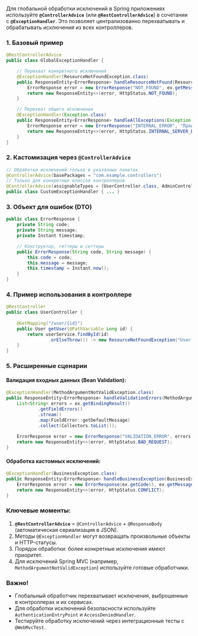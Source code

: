 Для глобальной обработки исключений в Spring приложениях используйте **`@ControllerAdvice`** (или **`@RestControllerAdvice`**) в сочетании с **`@ExceptionHandler`**. Это позволяет централизованно перехватывать и обрабатывать исключения из всех контроллеров.

### 1. Базовый пример
```java
@RestControllerAdvice
public class GlobalExceptionHandler {

    // Перехват конкретного исключения
    @ExceptionHandler(ResourceNotFoundException.class)
    public ResponseEntity<ErrorResponse> handleResourceNotFound(ResourceNotFoundException ex) {
        ErrorResponse error = new ErrorResponse("NOT_FOUND", ex.getMessage());
        return new ResponseEntity<>(error, HttpStatus.NOT_FOUND);
    }

    // Перехват общего исключения
    @ExceptionHandler(Exception.class)
    public ResponseEntity<ErrorResponse> handleAllExceptions(Exception ex) {
        ErrorResponse error = new ErrorResponse("INTERNAL_ERROR", "Произошла внутренняя ошибка");
        return new ResponseEntity<>(error, HttpStatus.INTERNAL_SERVER_ERROR);
    }
}
```

### 2. Кастомизация через `@ControllerAdvice`
```java
// Обработка исключений только в указанных пакетах
@ControllerAdvice(basePackages = "com.example.controllers")
// Только для конкретных классов контроллеров
@ControllerAdvice(assignableTypes = {UserController.class, AdminController.class})
public class CustomExceptionHandler { ... }
```

### 3. Объект для ошибок (DTO)
```java
public class ErrorResponse {
    private String code;
    private String message;
    private Instant timestamp;

    // Конструктор, геттеры и сеттеры
    public ErrorResponse(String code, String message) {
        this.code = code;
        this.message = message;
        this.timestamp = Instant.now();
    }
}
```

### 4. Пример использования в контроллере
```java
@RestController
public class UserController {
    
    @GetMapping("/user/{id}")
    public User getUser(@PathVariable Long id) {
        return userService.findById(id)
                .orElseThrow(() -> new ResourceNotFoundException("User not found"));
    }
}
```

### 5. Расширенные сценарии
#### Валидация входных данных (Bean Validation):
```java
@ExceptionHandler(MethodArgumentNotValidException.class)
public ResponseEntity<ErrorResponse> handleValidationErrors(MethodArgumentNotValidException ex) {
    List<String> errors = ex.getBindingResult()
            .getFieldErrors()
            .stream()
            .map(FieldError::getDefaultMessage)
            .collect(Collectors.toList());
    
    ErrorResponse error = new ErrorResponse("VALIDATION_ERROR", errors.toString());
    return new ResponseEntity<>(error, HttpStatus.BAD_REQUEST);
}
```

#### Обработка кастомных исключений:
```java
@ExceptionHandler(BusinessException.class)
public ResponseEntity<ErrorResponse> handleBusinessException(BusinessException ex) {
    ErrorResponse error = new ErrorResponse(ex.getCode(), ex.getMessage());
    return new ResponseEntity<>(error, HttpStatus.CONFLICT);
}
```

### Ключевые моменты:
1. **`@RestControllerAdvice`** = `@ControllerAdvice` + `@ResponseBody` (автоматическая сериализация в JSON).
2. Методы `@ExceptionHandler` могут возвращать произвольные объекты и HTTP-статусы.
3. Порядок обработки: более конкретные исключения имеют приоритет.
4. Для исключений Spring MVC (например, `MethodArgumentNotValidException`) используйте готовые обработчики.

### Важно!
- Глобальный обработчик перехватывает исключения, выброшенные в контроллерах и их сервисах.
- Для обработки исключений безопасности используйте `AuthenticationEntryPoint` и `AccessDeniedHandler`.
- Тестируйте обработку исключений через интеграционные тесты с `@WebMvcTest`.